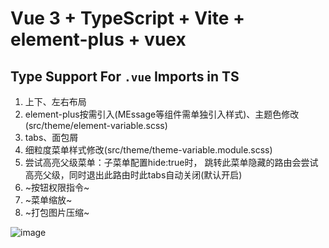 # Vue 3 + TypeScript + Vite + element-plus + vuex


## Type Support For `.vue` Imports in TS


1. 上下、左右布局
2. element-plus按需引入(MEssage等组件需单独引入样式)、主题色修改(src/theme/element-variable.scss)
3. tabs、面包屑
4. 细粒度菜单样式修改(src/theme/theme-variable.module.scss)
5. 尝试高亮父级菜单：子菜单配置hide:true时， 跳转此菜单隐藏的路由会尝试高亮父级，同时退出此路由时此tabs自动关闭(默认开启)
6. ~按钮权限指令~
7. ~菜单缩放~
8. ~打包图片压缩~

![image](https://user-images.githubusercontent.com/27206174/191724252-8d32e537-b9c8-412e-b6bc-861796745d66.png)
